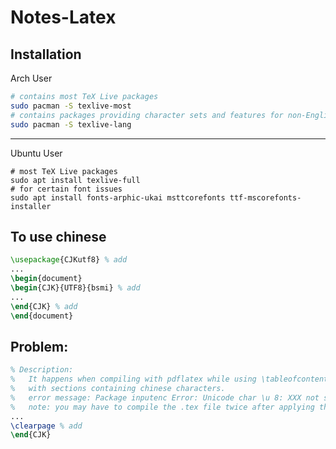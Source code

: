 # Notes-Latex  

## Installation  
Arch User
```bash
# contains most TeX Live packages
sudo pacman -S texlive-most
# contains packages providing character sets and features for non-English languages
sudo pacman -S texlive-lang
```
---
Ubuntu User
```
# most TeX Live packages
sudo apt install texlive-full
# for certain font issues
sudo apt install fonts-arphic-ukai msttcorefonts ttf-mscorefonts-installer
```
## To use chinese  
```latex
\usepackage{CJKutf8} % add
...
\begin{document}
\begin{CJK}{UTF8}{bsmi} % add
...
\end{CJK} % add
\end{document} 
```
## Problem:  
```latex
% Description:
%   It happens when compiling with pdflatex while using \tableofcontents
%   with sections containing chinese characters.
%   error message: Package inputenc Error: Unicode char \u 8: XXX not set up for use with LaTeX
%   note: you may have to compile the .tex file twice after applying this solution
...
\clearpage % add
\end{CJK}
```

